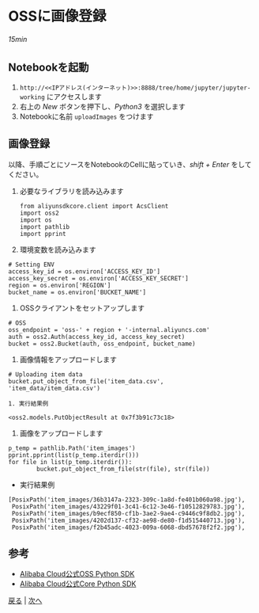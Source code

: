# OSSに画像登録
###### 15min

## Notebookを起動
1. `http://<<IPアドレス(インターネット)>>:8888/tree/home/jupyter/jupyter-working` にアクセスします
1. 右上の *New* ボタンを押下し、*Python3* を選択します
1. Notebookに名前 `uploadImages` をつけます

## 画像登録
以降、手順ごとにソースをNotebookのCellに貼っていき、*shift + Enter* をしてください。
1. 必要なライブラリを読み込みます
    ```
    from aliyunsdkcore.client import AcsClient
    import oss2
    import os
    import pathlib
    import pprint
    ```
1. 環境変数を読み込みます
```
# Setting ENV
access_key_id = os.environ['ACCESS_KEY_ID']
access_key_secret = os.environ['ACCESS_KEY_SECRET']
region = os.environ['REGION']
bucket_name = os.environ['BUCKET_NAME']
```
1. OSSクライアントをセットアップします
```
# OSS
oss_endpoint = 'oss-' + region + '-internal.aliyuncs.com'
auth = oss2.Auth(access_key_id, access_key_secret)
bucket = oss2.Bucket(auth, oss_endpoint, bucket_name)
```
1. 画像情報をアップロードします
```
# Uploading item data
bucket.put_object_from_file('item_data.csv', 'item_data/item_data.csv')
```
    1. 実行結果例
```
<oss2.models.PutObjectResult at 0x7f3b91c73c18>
```
1. 画像をアップロードします
```
p_temp = pathlib.Path('item_images')
pprint.pprint(list(p_temp.iterdir()))
for file in list(p_temp.iterdir()):
        bucket.put_object_from_file(str(file), str(file))
```
  * 実行結果例
```
[PosixPath('item_images/36b3147a-2323-309c-1a8d-fe401b060a98.jpg'),
 PosixPath('item_images/43229f01-3c41-6c12-3e46-f10512829783.jpg'),
 PosixPath('item_images/b9ecf850-cf1b-3ae2-9ae4-c9446c9f8db2.jpg'),
 PosixPath('item_images/4202d137-cf32-ae98-de80-f1d515440713.jpg'),
 PosixPath('item_images/f2b45adc-4023-009a-6068-dbd57678f2f2.jpg'),
```

## 参考
- [Alibaba Cloud公式OSS Python SDK](https://github.com/aliyun/aliyun-oss-python-sdk)
- [Alibaba Cloud公式Core Python SDK](https://github.com/aliyun/aliyun-openapi-python-sdk/tree/master/aliyun-python-sdk-core)


[戻る](Step6.md) | [次へ](Step8.md)
